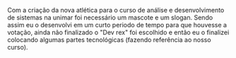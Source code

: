 Com a criação da nova atlética para o curso de análise e desenvolvimento de sistemas na unimar foi necessário um mascote e um slogan.
Sendo assim eu o desenvolvi em um curto periodo de tempo para que houvesse a votação, ainda não finalizado o "Dev rex" foi escolhido e então eu o finalizei colocando algumas partes tecnológicas (fazendo referência ao nosso curso). 
